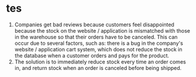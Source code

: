 # tes
 1. Companies get bad reviews because customers feel disappointed because the stock on the website / application is mismatched with those in the warehouse so that their orders have to be canceled. This can occur due to several factors, such as: there is a bug in the company's website / application cart system, which does not reduce the stock in the database when a customer orders and pays for the product.
 2. The solution is to immediately reduce stock every time an order comes in, and return stock when an order is canceled before being shipped.

